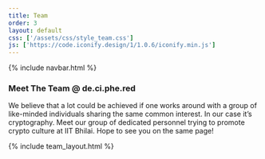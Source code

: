 ```yaml
---
title: Team
order: 3
layout: default
css: ['/assets/css/style_team.css']
js: ['https://code.iconify.design/1/1.0.6/iconify.min.js']
---
```

{% include navbar.html %}
<div class="spacer-small"></div>
<h3 class="heading">Meet The Team @ de.ci.phe.red</h3>
We believe that a lot could be achieved if one works around with a group of like-minded individuals sharing the same common interest.
In our case it’s cryptography. Meet our group of dedicated personnel trying to promote crypto culture at IIT Bhilai.
Hope to see you on the same page!

{% include team_layout.html %}